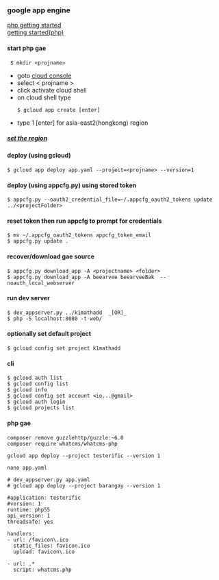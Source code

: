 ### google app engine 
 [php getting started](https://cloud.google.com/appengine/docs/flexible/php/quickstart)    
 [getting started(php)](https://cloud.google.com/php/getting-started/hello-world)

#### start php gae
```
 $ mkdir <projname>
```  
  - goto [cloud console](https://console.cloud.google.com) 
  - select &lt; projname &gt;
  - click activate cloud shell
  - on cloud shell type  
    ```  
    $ gcloud app create [enter]
    ```  
  - type 1 [enter] for asia-east2(hongkong) region

##### [set the region](https://cloud.google.com/appengine/docs/locations) 

#### deploy (using gcloud)
  ```
  $ gcloud app deploy app.yaml --project=<projname> --version=1
  ```
#### deploy (using appcfg.py) using stored token
  ```
  $ appcfg.py --oauth2_credential_file=~/.appcfg_oauth2_tokens update ../<projectFolder>  
  ```
#### reset token then run appcfg to prompt for credentials
  ```
  $ mv ~/.appcfg_oauth2_tokens appcfg_token_email
  $ appcfg.py update .
  ```
#### recover/download gae source
  ```
  $ appcfg.py download_app -A <projectname> <folder>
  $ appcfg.py download_app -A beearvee beearveeBak  --noauth_local_webserver
  ```

#### run dev server
  ```
  $ dev_appserver.py ../k1mathadd  _[OR]_   
  $ php -S localhost:8080 -t web/
  ```
#### optionally set default project 
  ```
  $ gcloud config set project k1mathadd
  ```
#### cli
  ```
  $ gcloud auth list
  $ gcloud config list
  $ gcloud info
  $ gcloud config set account <io...@gmail>
  $ gcloud auth login
  $ gcloud projects list
  ```

#### php gae
 ```
 composer remove guzzlehttp/guzzle:~6.0
 composer require whatcms/whatcms-php

 gcloud app deploy --project testerific --version 1

 nano app.yaml
 ```  
  ```
  # dev_appserver.py app.yaml
  # gcloud app deploy --project barangay --version 1

  #application: testerific
  #version: 1
  runtime: php55
  api_version: 1
  threadsafe: yes

  handlers:
  - url: /favicon\.ico
    static_files: favicon.ico
    upload: favicon\.ico

  - url: .*
    script: whatcms.php
  ```